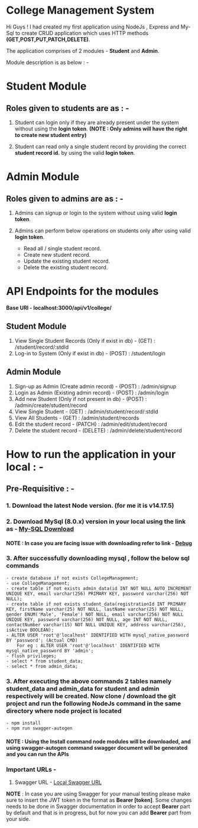# College Management System

Hi Guys ! I had created my first application using NodeJs , Express and My-Sql to create CRUD application which uses HTTP methods **(GET,POST,PUT,PATCH,DELETE)**.

The application comprises of 2 modules - **Student** and **Admin**.

Module description is as below : -

# Student Module

## Roles given to students are as : -

1. Student can login only if they are already present under the system without using the **login token**.
**(NOTE : Only admins will have the right to create new student entry)**

2. Student can read only a single student record by providing the correct **student record id.** by using the valid **login token**.

# Admin Module

## Roles given to admins are as : -

1. Admins can signup or login to the system without using valid **login token**.

2. Admins can perform below operations on students only after using valid **login token**.

    - Read all / single student record.
    - Create new student record.
    - Update the existing student record.
    - Delete the existing student record.

# API Endpoints for the modules

**Base URI - localhost:3000/api/v1/college/**

## Student Module

1. View Single Student Records (Only if exist in db) - (GET) : /student/record/:stdId
2. Log-in to System (Only if exist in db) - (POST) : /student/login

## Admin Module

1. Sign-up as Admin (Create admin record) - (POST) : /admin/signup
2. Login as Admin (Existing admin record) - (POST) : /admin/login
3. Add new Student (Only if not present in db) - (POST) : /admin/create/student/record
4. View Single Student - (GET) : /admin/student/record/:stdId
5. View All Students - (GET) : /admin/student/records
6. Edit the student record - (PATCH) : /admin/edit/student/record
7. Delete the student record - (DELETE) : /admin/delete/student/record

# How to run the application in your local : -

## Pre-Requisitive : -

### 1. Download the latest Node version. (for me it is v14.17.5)

### 2. Download MySql (8.0.x) version in your local using the link as - [My-SQL Download](https://dev.mysql.com/downloads/workbench/)

#### NOTE : In case you are facing issue with downloading refer to link - [Debug](https://www.youtube.com/watch?v=OM4aZJW_Ojs)

### 3. After successfully downloading mysql , follow the below sql commands

    - create database if not exists CollegeManagement;
    - use CollegeManagement;
    - create table if not exists admin_data(id INT NOT NULL AUTO_INCREMENT UNIQUE KEY, email varchar(256) PRIMARY KEY, password varchar(256) NOT NULL);
    - create table if not exists student_data(registrationId INT PRIMARY KEY, firstName varchar(25) NOT NULL, lastName varchar(25) NOT NULL, gender ENUM('Male', 'Female') NOT NULL, email varchar(256) NOT NULL UNIQUE KEY, password varchar(256) NOT NULL, age INT NOT NULL, contactNumber varchar(15) NOT NULL UNIQUE KEY, address varchar(256), isActive BOOLEAN);
    - ALTER USER 'root'@'localhost' IDENTIFIED WITH mysql_native_password BY 'password'; (Actual CMD)
        For eg : ALTER USER 'root'@'localhost' IDENTIFIED WITH mysql_native_password BY 'admin';
    - flush privileges;
    - select * from student_data;
    - select * from admin_data;

### 3. After executing the above commands 2 tables namely student_data and admin_data for student and admin respectively will be created. Now clone / download the git project and run the following NodeJs command in the same directory where node project is located

    - npm install
    - npm run swagger-autogen

#### NOTE : Using the Install command node modules will be downloaded, and using swagger-autogen command swagger document will be generated and you can run the APIs

### Important URLs -

1. Swagger URL - [Local Swagger URL](http://localhost:3000/doc/#/)

**NOTE** : In case you are using Swagger for your manual testing please make sure to insert the JWT token in the format as
    **Bearer [token]**. Some changes needs to be done in Swagger documentation in order to accept **Bearer** part by default and that is in progress, but for now you can add **Bearer** part from your side.
